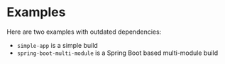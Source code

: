 # Examples

Here are two examples with outdated dependencies:

- `simple-app` is a simple build
- `spring-boot-multi-module` is a Spring Boot based multi-module build

